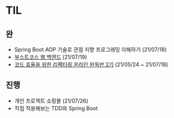 # TIL

## 완

- Spring Boot AOP 기술로 관점 지향 프로그래밍 이해하기 (21/07/18)
- [부스트코스 웹 백엔드](https://www.boostcourse.org/web326) (21/07/19)
- [코드 효율을 위한 리팩터링 온라인 완독반 2기](https://zero-base.co.kr/event/refactoring_challenge) (21/05/24 ~ 21/07/18)

## 진행

- 개인 프로젝트 쇼핑몰 (21/07/26)
- 직접 적용해보는 TDD와 Spring Boot

